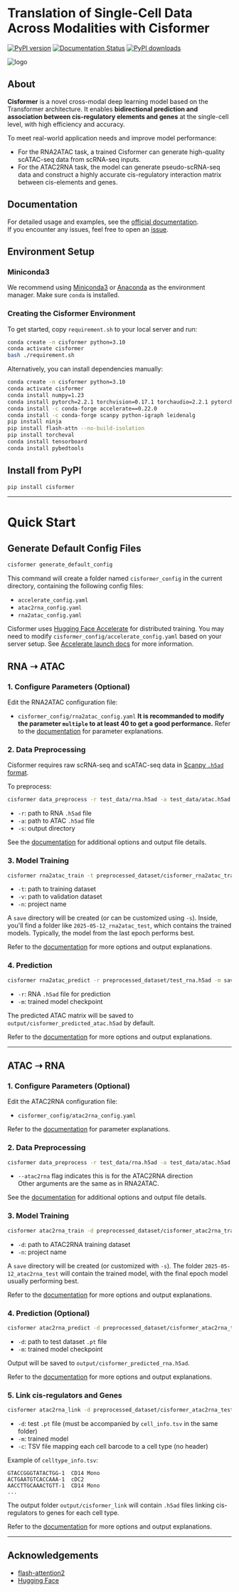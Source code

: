 # Translation of Single-Cell Data Across Modalities with **Cisformer**
[![PyPI version](https://img.shields.io/pypi/v/cisformer)](https://pypi.org/project/cisformer)
[![Documentation Status](https://readthedocs.org/projects/cisformer/badge/?version=latest)](https://cisformer.readthedocs.io/en/latest/?badge=stable)
[![PyPI downloads](https://pepy.tech/badge/cisformer)](https://pepy.tech/project/cisformer)

![logo](figs/logo.png)

## About
**Cisformer** is a novel cross-modal deep learning model based on the Transformer architecture. It enables **bidirectional prediction and association between cis-regulatory elements and genes** at the single-cell level, with high efficiency and accuracy.

To meet real-world application needs and improve model performance:
- For the RNA2ATAC task, a trained Cisformer can generate high-quality scATAC-seq data from scRNA-seq inputs.
- For the ATAC2RNA task, the model can generate pseudo-scRNA-seq data and construct a highly accurate cis-regulatory interaction matrix between cis-elements and genes.

## Documentation
For detailed usage and examples, see the [official documentation](https://cisformer.readthedocs.io/en/latest/).  
If you encounter any issues, feel free to open an [issue](https://github.com/qihang-zou/Cisformer/issues).

## Environment Setup

### Miniconda3
We recommend using [Miniconda3](https://www.anaconda.com/docs/getting-started/miniconda/main) or [Anaconda](https://www.anaconda.com/) as the environment manager. Make sure `conda` is installed.

### Creating the Cisformer Environment
To get started, copy `requirement.sh` to your local server and run:
```bash
conda create -n cisformer python=3.10
conda activate cisformer
bash ./requirement.sh
```
Alternatively, you can install dependencies manually:
```bash
conda create -n cisformer python=3.10
conda activate cisformer
conda install numpy=1.23
conda install pytorch=2.2.1 torchvision=0.17.1 torchaudio=2.2.1 pytorch-cuda=12.1 -c pytorch -c nvidia
conda install -c conda-forge accelerate==0.22.0
conda install -c conda-forge scanpy python-igraph leidenalg
pip install ninja
pip install flash-attn --no-build-isolation
pip install torcheval
conda install tensorboard
conda install pybedtools
```

## Install from PyPI
```bash
pip install cisformer
```

---

# Quick Start

## Generate Default Config Files
```bash
cisformer generate_default_config
```
This command will create a folder named `cisformer_config` in the current directory, containing the following config files:
- `accelerate_config.yaml`
- `atac2rna_config.yaml`
- `rna2atac_config.yaml`

Cisformer uses [Hugging Face Accelerate](https://huggingface.co/docs/accelerate/index) for distributed training. You may need to modify `cisformer_config/accelerate_config.yaml` based on your server setup. See [Accelerate launch docs](https://huggingface.co/docs/accelerate/basic_tutorials/launch) for more information.

## RNA ➝ ATAC

### 1. Configure Parameters (Optional)
Edit the RNA2ATAC configuration file:
- `cisformer_config/rna2atac_config.yaml` 
**It is recommanded to modify the parameter `multiple` to at least 40 to get a good performance.**
Refer to the [documentation](https://cisformer.readthedocs.io/en/latest/usage.html#rna2atac-config-yaml) for parameter explanations.

### 2. Data Preprocessing
Cisformer requires raw scRNA-seq and scATAC-seq data in [Scanpy `.h5ad` format](https://scanpy.readthedocs.io/en/stable/tutorials/index.html).

To preprocess:
```bash
cisformer data_preprocess -r test_data/rna.h5ad -a test_data/atac.h5ad -s preprocessed_dataset
```
- `-r`: path to RNA `.h5ad` file  
- `-a`: path to ATAC `.h5ad` file  
- `-s`: output directory  

See the [documentation](https://cisformer.readthedocs.io/en/latest/usage.html#data-preprocess) for additional options and output file details.

### 3. Model Training
```bash
cisformer rna2atac_train -t preprocessed_dataset/cisformer_rna2atac_train_dataset -v preprocessed_dataset/cisformer_rna2atac_val_dataset -n rna2atac_test
```
- `-t`: path to training dataset  
- `-v`: path to validation dataset  
- `-n`: project name  

A `save` directory will be created (or can be customized using `-s`). Inside, you'll find a folder like `2025-05-12_rna2atac_test`, which contains the trained models. Typically, the model from the last epoch performs best.

Refer to the [documentation](https://cisformer.readthedocs.io/en/latest/usage.html#rna2atac-train) for more options and output explanations.

### 4. Prediction
```bash
cisformer rna2atac_predict -r preprocessed_dataset/test_rna.h5ad -m save/2025-05-12_rna2atac_test/epoch34/pytorch_model.bin
```
- `-r`: RNA `.h5ad` file for prediction  
- `-m`: trained model checkpoint

The predicted ATAC matrix will be saved to `output/cisformer_predicted_atac.h5ad` by default.

Refer to the [documentation](https://cisformer.readthedocs.io/en/latest/usage.html#rna2atac-predict) for more options and output explanations.

---

## ATAC ➝ RNA

### 1. Configure Parameters (Optional)
Edit the ATAC2RNA configuration file:
- `cisformer_config/atac2rna_config.yaml`

Refer to the [documentation](https://cisformer.readthedocs.io/en/latest/usage.html#atac2rna-config-yaml) for parameter explanations.

### 2. Data Preprocessing
```bash
cisformer data_preprocess -r test_data/rna.h5ad -a test_data/atac.h5ad -s preprocessed_dataset --atac2rna
```
- `--atac2rna` flag indicates this is for the ATAC2RNA direction  
Other arguments are the same as in RNA2ATAC.

See the [documentation](https://cisformer.readthedocs.io/en/latest/usage.html#data-preprocess) for additional options and output file details.


### 3. Model Training
```bash
cisformer atac2rna_train -d preprocessed_dataset/cisformer_atac2rna_train_dataset -n atac2rna_test
```
- `-d`: path to ATAC2RNA training dataset  
- `-n`: project name

A `save` directory will be created (or customized with `-s`). The folder `2025-05-12_atac2rna_test` will contain the trained model, with the final epoch model usually performing best.

Refer to the [documentation](https://cisformer.readthedocs.io/en/latest/usage.html#atac2rna-train) for more options and output explanations.

### 4. Prediction (Optional)
```bash
cisformer atac2rna_predict -d preprocessed_dataset/cisformer_atac2rna_test_dataset/atac2rna_0.pt -m save/2025-05-12_atac2rna_test/epoch30/pytorch_model.bin
```
- `-d`: path to test dataset `.pt` file  
- `-m`: trained model checkpoint

Output will be saved to `output/cisformer_predicted_rna.h5ad`.

Refer to the [documentation](https://cisformer.readthedocs.io/en/latest/usage.html#atac2rna-predict) for more options and output explanations.

### 5. Link cis-regulators and Genes
```bash
cisformer atac2rna_link -d preprocessed_dataset/cisformer_atac2rna_test_dataset/atac2rna_0.pt -m save/2025-05-12_atac2rna_test/epoch30/pytorch_model.bin -c test_data/celltype_info.tsv
```
- `-d`: test `.pt` file (must be accompanied by `cell_info.tsv` in the same folder)  
- `-m`: trained model  
- `-c`: TSV file mapping each cell barcode to a cell type (no header)

Example of `celltype_info.tsv`:
```
GTACCGGGTATACTGG-1	CD14 Mono
ACTGAATGTCACCAAA-1	cDC2
AACCTTGCAAACTGTT-1	CD14 Mono
...
```

The output folder `output/cisformer_link` will contain `.h5ad` files linking cis-regulators to genes for each cell type.

Refer to the [documentation](https://cisformer.readthedocs.io/en/latest/usage.html#atac2rna-link) for more options and output explanations.

---

## Acknowledgements
- [flash-attention2](https://github.com/Dao-AILab/flash-attention)
- [Hugging Face](https://huggingface.co/)
